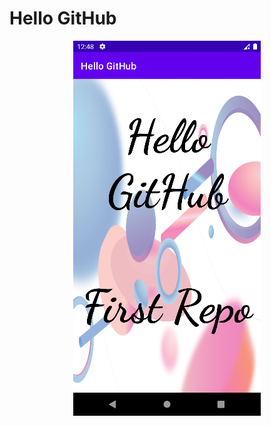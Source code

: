 # Hello GitHub

<p align="center"><img src="https://raw.githubusercontent.com/ahmetbasibuyuk/HelloGitHub/master/hello_github.png" alt="Dart diagram"></p>

